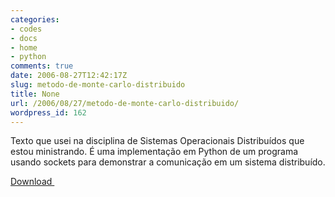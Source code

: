 ```yaml
---
categories:
- codes
- docs
- home
- python
comments: true
date: 2006-08-27T12:42:17Z
slug: metodo-de-monte-carlo-distribuido
title: None
url: /2006/08/27/metodo-de-monte-carlo-distribuido/
wordpress_id: 162
---
```


Texto que usei na disciplina de Sistemas Operacionais Distribuídos que estou ministrando. É uma implementação em Python de um programa usando sockets para demonstrar a comunicação em um sistema distribuído.

[Download ](/docs/monteCarloDistribuido.pdf)
